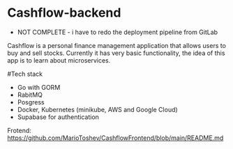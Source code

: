 # Cashflow-backend
- NOT COMPLETE - i have to redo the deployment pipeline from GitLab

Cashflow is a personal finance management application that allows users to buy and sell stocks. Currently it has very basic functionality, the idea of this app is to learn about microservices. 

#Tech stack
- Go with GORM 
- RabitMQ
- Posgress
- Docker, Kubernetes (minikube, AWS and Google Cloud)
- Supabase for authentication



Frotend:
https://github.com/MarioToshev/CashflowFrontend/blob/main/README.md
